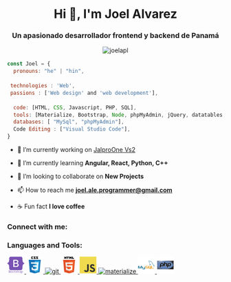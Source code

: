 
<h1 align="center">Hi 👋, I'm Joel Alvarez</h1>
<h3 align="center">Un apasionado desarrollador frontend y backend de Panamá</h3>

<p align="center"> <img src="https://komarev.com/ghpvc/?username=joelapl&label=Profile%20views&color=0e75b6&style=flat" alt="joelapl" /> </p>



```javascript
const Joel = {
  pronouns: "he" | "hin",
  
 technologies : 'Web',
 passions : ['Web design' and 'web development'],
 
  code: [HTML, CSS, Javascript, PHP, SQL],
  tools: [Materialize, Bootstrap, Node, phpMyAdmin, jQuery, datatables, Select2, Git ],
  databases: [ "MySql", "phpMyAdmin"],
  Code Editing : ["Visual Studio Code"],
}
```

- 🔭 I’m currently working on [JalproOne Vs2](https://www.jalpro.com/)

- 🌱 I’m currently learning **Angular, React, Python, C++**

- 👯 I’m looking to collaborate on **New Projects**

- 📫 How to reach me **joel.ale.programmer@gmail.com**

- ☕ Fun fact **I love coffee**

<h3 align="left">Connect with me:</h3>
<p align="left">
</p>

<h3 align="left">Languages and Tools:</h3>
<p align="left"> <a href="https://getbootstrap.com" target="_blank" rel="noreferrer"> <img src="https://raw.githubusercontent.com/devicons/devicon/master/icons/bootstrap/bootstrap-plain-wordmark.svg" alt="bootstrap" width="40" height="40"/> </a> <a href="https://www.w3schools.com/css/" target="_blank" rel="noreferrer"> <img src="https://raw.githubusercontent.com/devicons/devicon/master/icons/css3/css3-original-wordmark.svg" alt="css3" width="40" height="40"/> </a> <a href="https://git-scm.com/" target="_blank" rel="noreferrer"> <img src="https://www.vectorlogo.zone/logos/git-scm/git-scm-icon.svg" alt="git" width="40" height="40"/> </a> <a href="https://www.w3.org/html/" target="_blank" rel="noreferrer"> <img src="https://raw.githubusercontent.com/devicons/devicon/master/icons/html5/html5-original-wordmark.svg" alt="html5" width="40" height="40"/> </a> <a href="https://developer.mozilla.org/en-US/docs/Web/JavaScript" target="_blank" rel="noreferrer"> <img src="https://raw.githubusercontent.com/devicons/devicon/master/icons/javascript/javascript-original.svg" alt="javascript" width="40" height="40"/> </a> <a href="https://materializecss.com/" target="_blank" rel="noreferrer"> <img src="https://raw.githubusercontent.com/prplx/svg-logos/5585531d45d294869c4eaab4d7cf2e9c167710a9/svg/materialize.svg" alt="materialize" width="40" height="40"/> </a> <a href="https://www.mysql.com/" target="_blank" rel="noreferrer"> <img src="https://raw.githubusercontent.com/devicons/devicon/master/icons/mysql/mysql-original-wordmark.svg" alt="mysql" width="40" height="40"/> </a> <a href="https://www.php.net" target="_blank" rel="noreferrer"> <img src="https://raw.githubusercontent.com/devicons/devicon/master/icons/php/php-original.svg" alt="php" width="40" height="40"/> </a> </p>

